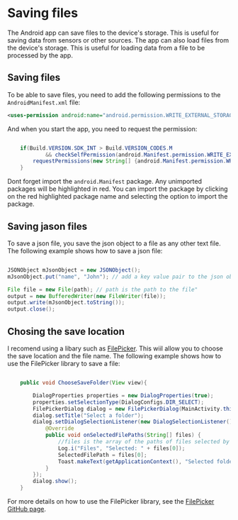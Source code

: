 # Saving files

The Android app can save files to the device's storage. This is useful for saving data from sensors or other sources. The app can also load files from the device's storage. This is useful for loading data from a file to be processed by the app.

## Saving files

To be able to save files, you need to add the following permissions to the `AndroidManifest.xml` file:

```xml
<uses-permission android:name="android.permission.WRITE_EXTERNAL_STORAGE" />
```

And when you start the app, you need to request the permission:

```java

    if(Build.VERSION.SDK_INT > Build.VERSION_CODES.M
            && checkSelfPermission(android.Manifest.permission.WRITE_EXTERNAL_STORAGE) != PackageManager.PERMISSION_GRANTED) {
        requestPermissions(new String[] {android.Manifest.permission.WRITE_EXTERNAL_STORAGE}, 101);
    }

```

Dont forget import the `android.Manifest` package. Any unimported packages will be highlighted in red. You can import the package by clicking on the red highlighted package name and selecting the option to import the package.

## Saving jason files

To save a json file, you save the json object to a file as any other text file. The following example shows how to save a json file:

```java

JSONObject mJsonObject = new JSONObject();
mJsonObject.put("name", "John"); // add a key value pair to the json object

File file = new File(path); // path is the path to the file"
output = new BufferedWriter(new FileWriter(file));
output.write(mJsonObject.toString());
output.close();

```
## Chosing the save location

I recomend using a libary such as [FilePicker](https://github.com/RMartinPer/File-Picker).
This wiil allow you to choose the save location and the file name. The following example shows how to use the FilePicker library to save a file:

```java

    public void ChooseSaveFolder(View view){

        DialogProperties properties = new DialogProperties(true);
        properties.setSelectionType(DialogConfigs.DIR_SELECT);
        FilePickerDialog dialog = new FilePickerDialog(MainActivity.this, properties);
        dialog.setTitle("Select a folder");
        dialog.setDialogSelectionListener(new DialogSelectionListener() {
            @Override
            public void onSelectedFilePaths(String[] files) {
                //files is the array of the paths of files selected by the Application User.
                Log.i("Files", "Selected: " + files[0]);
                SelectedFilePath = files[0];
                Toast.makeText(getApplicationContext(), "Selected folder path: " + SelectedFilePath, Toast.LENGTH_LONG).show();
            }
        });
        dialog.show();
    }

```

For more details on how to use the FilePicker library, see the [FilePicker GitHub page](https://github.com/RMartinPer/File-Picker).
